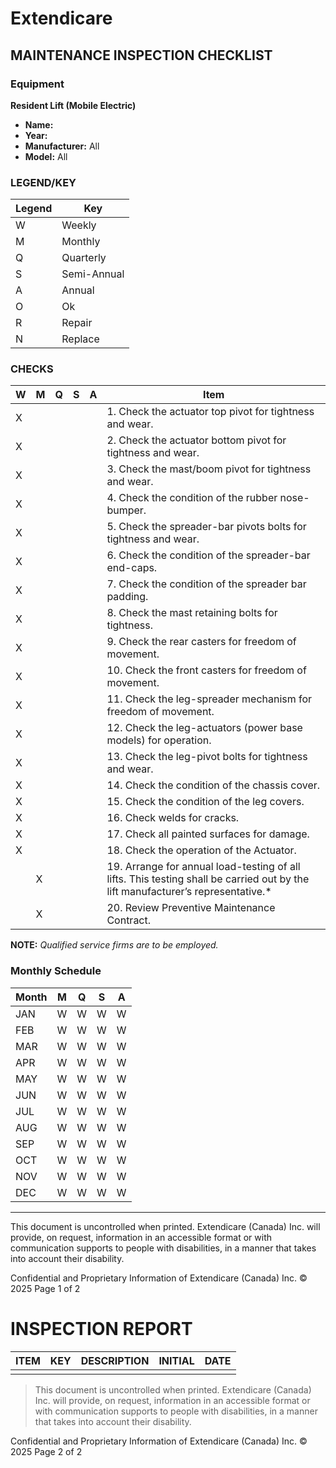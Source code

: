 # Extendicare
## MAINTENANCE INSPECTION CHECKLIST

### Equipment
**Resident Lift (Mobile Electric)**

- **Name:**
- **Year:**
- **Manufacturer:** All
- **Model:** All

### LEGEND/KEY
| Legend | Key        |
|--------|------------|
| W      | Weekly     |
| M      | Monthly    |
| Q      | Quarterly  |
| S      | Semi-Annual|
| A      | Annual     |
| O      | Ok         |
| R      | Repair     |
| N      | Replace    |

### CHECKS
| W | M | Q | S | A | Item                                                                 |
|---|---|---|---|---|----------------------------------------------------------------------|
| X |   |   |   |   | 1. Check the actuator top pivot for tightness and wear.            |
| X |   |   |   |   | 2. Check the actuator bottom pivot for tightness and wear.         |
| X |   |   |   |   | 3. Check the mast/boom pivot for tightness and wear.               |
| X |   |   |   |   | 4. Check the condition of the rubber nose-bumper.                 |
| X |   |   |   |   | 5. Check the spreader-bar pivots bolts for tightness and wear.   |
| X |   |   |   |   | 6. Check the condition of the spreader-bar end-caps.             |
| X |   |   |   |   | 7. Check the condition of the spreader bar padding.               |
| X |   |   |   |   | 8. Check the mast retaining bolts for tightness.                  |
| X |   |   |   |   | 9. Check the rear casters for freedom of movement.                |
| X |   |   |   |   | 10. Check the front casters for freedom of movement.             |
| X |   |   |   |   | 11. Check the leg-spreader mechanism for freedom of movement.    |
| X |   |   |   |   | 12. Check the leg-actuators (power base models) for operation.   |
| X |   |   |   |   | 13. Check the leg-pivot bolts for tightness and wear.            |
| X |   |   |   |   | 14. Check the condition of the chassis cover.                    |
| X |   |   |   |   | 15. Check the condition of the leg covers.                       |
| X |   |   |   |   | 16. Check welds for cracks.                                       |
| X |   |   |   |   | 17. Check all painted surfaces for damage.                       |
| X |   |   |   |   | 18. Check the operation of the Actuator.                          |
|   | X |   |   |   | 19. Arrange for annual load-testing of all lifts. This testing shall be carried out by the lift manufacturer’s representative.* |
|   | X |   |   |   | 20. Review Preventive Maintenance Contract.                      |

**NOTE:**
*Qualified service firms are to be employed.*

### Monthly Schedule
| Month | M | Q | S | A |
|-------|---|---|---|---|
| JAN   | W | W | W | W |
| FEB   | W | W | W | W |
| MAR   | W | W | W | W |
| APR   | W | W | W | W |
| MAY   | W | W | W | W |
| JUN   | W | W | W | W |
| JUL   | W | W | W | W |
| AUG   | W | W | W | W |
| SEP   | W | W | W | W |
| OCT   | W | W | W | W |
| NOV   | W | W | W | W |
| DEC   | W | W | W | W |

----

This document is uncontrolled when printed. Extendicare (Canada) Inc. will provide, on request, information in an accessible format or with communication supports to people with disabilities, in a manner that takes into account their disability.

Confidential and Proprietary Information of Extendicare (Canada) Inc. © 2025  Page 1 of 2

# INSPECTION REPORT

| ITEM | KEY | DESCRIPTION | INITIAL | DATE |
|------|-----|-------------|---------|------|
|      |     |             |         |      |

> This document is uncontrolled when printed. Extendicare (Canada) Inc. will provide, on request, information in an accessible format or with communication supports to people with disabilities, in a manner that takes into account their disability.

Confidential and Proprietary Information of Extendicare (Canada) Inc. © 2025
Page 2 of 2